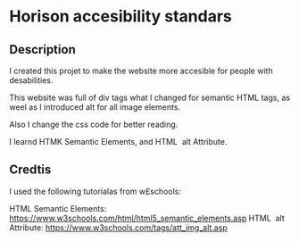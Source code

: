 # Horison accesibility standars

## Description

I created this projet to make the website more accesible for people with desabilities. 

This website was full of div tags what I changed for semantic HTML tags, as weel as I introduced alt for all image elements.

Also I change the css code for better reading.

I learnd HTMK Semantic Elements, and HTML <img> alt Attribute.

## Credtis

I used the following tutorialas from w£schools:

HTML Semantic Elements: https://www.w3schools.com/html/html5_semantic_elements.asp
HTML <img> alt Attribute: https://www.w3schools.com/tags/att_img_alt.asp
